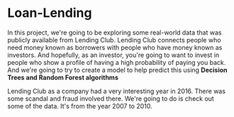 # Loan-Lending

In this project, we're going to be exploring some real-world data
that was publicly available from Lending Club. Lending Club connects
people who need money known as borrowers with people who have money known as investors.
And hopefully, as an investor, you're going to want to invest in people who show a profile of having a
high probability of paying you back.
And we're going to try to create a model to help predict this using **Decision Trees and Random Forest algorithms**

Lending Club as a company had a very interesting year in 2016. There was some scandal and fraud involved there.
We're going to do is check out some of the data. It's from the year 2007 to 2010.
